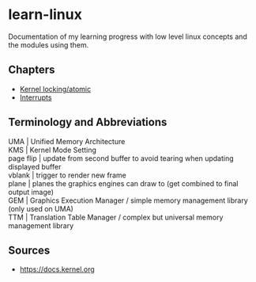 # learn-linux
Documentation of my learning progress with low level linux concepts and the modules using them.

## Chapters
- [Kernel locking/atomic](locking_atomic.md)
- [Interrupts](interrupts.md)

## Terminology and Abbreviations
UMA | Unified Memory Architecture  
KMS | Kernel Mode Setting  
page flip | update from second buffer to avoid tearing when updating displayed buffer  
vblank | trigger to render new frame  
plane | planes the graphics engines can draw to (get combined to final output image)  
GEM | Graphics Execution Manager / simple memory management library (only used on UMA)  
TTM | Translation Table Manager / complex but universal memory management library  

## Sources
- https://docs.kernel.org

